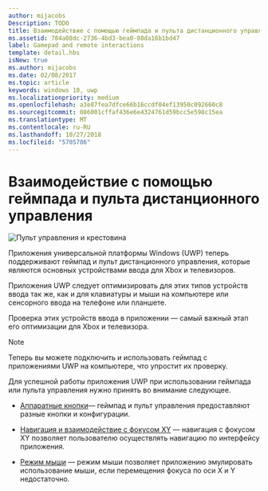 ```yaml
---
author: mijacobs
Description: TODO
title: Взаимодействие с помощью геймпада и пульта дистанционного управления
ms.assetid: 784a08dc-2736-4bd3-bea0-08da16b1bd47
label: Gamepad and remote interactions
template: detail.hbs
isNew: true
ms.author: mijacobs
ms.date: 02/08/2017
ms.topic: article
keywords: windows 10, uwp
ms.localizationpriority: medium
ms.openlocfilehash: a3e87fea7dfce66b16ccdf04ef13950c092660c8
ms.sourcegitcommit: 086001cffaf436e6e4324761d59bcc5e598c15ea
ms.translationtype: MT
ms.contentlocale: ru-RU
ms.lasthandoff: 10/27/2018
ms.locfileid: "5705786"
---
```

# <a name="gamepad-and-remote-control-interactions"></a>Взаимодействие с помощью геймпада и пульта дистанционного управления

![Пульт управления и крестовина](images/dpad-remote/dpad-remote.png)

Приложения универсальной платформы Windows (UWP) теперь поддерживают геймпад и пульт дистанционного управления, которые являются основных устройствами ввода для Xbox и телевизоров.

Приложения UWP следует оптимизировать для этих типов устройств ввода так же, как и для клавиатуры и мыши на компьютере или сенсорного ввода на телефоне или планшете.

Проверка этих устройств ввода в приложении — самый важный этап его оптимизации для Xbox и телевизора.

> [!NOTE] 
> Теперь вы можете подключить и использовать геймпад с приложениями UWP на компьютере, что упростит их проверку.

Для успешной работы приложения UWP при использовании геймпада или пульта управления нужно принять во внимание следующее.

* [Аппаратные кнопки](../devices/designing-for-tv.md#hardware-buttons)— геймпад и пульт управления предоставляют разные кнопки и конфигурации.

* [Навигация и взаимодействие с фокусом XY](../devices/designing-for-tv.md#xy-focus-navigation-and-interaction) — навигация с фокусом XY позволяет пользователю осуществлять навигацию по интерфейсу приложения.

* [Режим мыши](../devices/designing-for-tv.md#mouse-mode) — режим мыши позволяет приложению эмулировать использование мыши, если перемещения фокуса по оси X и Y недостаточно.
